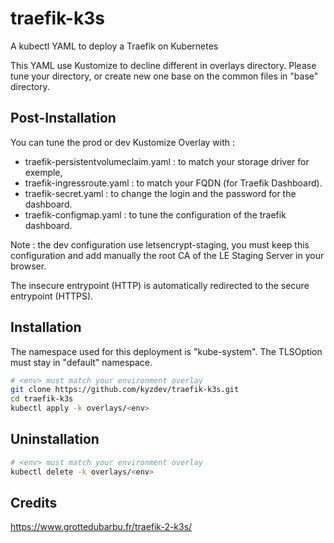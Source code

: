 # traefik-k3s

A kubectl YAML to deploy a Traefik on Kubernetes

This YAML use Kustomize to decline different <env> in overlays directory. Please tune your <env> directory, or create new one base on the common files in "base" directory. 

## Post-Installation

You can tune the prod or dev Kustomize Overlay with :
- traefik-persistentvolumeclaim.yaml : to match your storage driver for exemple,
- traefik-ingressroute.yaml : to match your FQDN (for Traefik Dashboard).
- traefik-secret.yaml : to change the login and the password for the dashboard.
- traefik-configmap.yaml : to tune the configuration of the traefik dashboard.

Note : the dev configuration use letsencrypt-staging, you must keep this configuration and add manually the root CA of the LE Staging Server in your browser.

The insecure entrypoint (HTTP) is automatically redirected to the secure entrypoint (HTTPS).

## Installation

The namespace used for this deployment is "kube-system". The TLSOption must stay in "default" namespace.

```bash
# <env> must match your environment overlay
git clone https://github.com/kyzdev/traefik-k3s.git
cd traefik-k3s
kubectl apply -k overlays/<env>
```
## Uninstallation

```bash
# <env> must match your environment overlay
kubectl delete -k overlays/<env>
```

## Credits

https://www.grottedubarbu.fr/traefik-2-k3s/